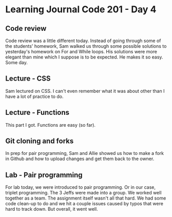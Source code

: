 # Learning Journal Code 201 - Day 4

## Code review
Code review was a little different today.  Instead of going through some of the students' homework, Sam walked us through some possible solutions to yesterday's homework on For and While loops.  His solutions were more elegant than mine which I suppose is to be expected.  He makes it so easy.  Some day.

## Lecture - CSS
Sam lectured on CSS.  I can't even remember what it was about other than I have a lot of practice to do.

## Lecture - Functions
This part I got.  Functions are easy (so far).

## Git cloning and forks
In prep for pair programming, Sam and Allie showed us how to make a fork in Github and how to upload changes and get them back to the owner.

## Lab - Pair programming
For lab today, we were introduced to pair programming.  Or in our case, triplet programming.  The 3 Jeffs were made into a group.  We worked well together as a team.  The assignment itself wasn't all that hard.  We had some code clean-up to do and we hit a couple issues caused by typos that were hard to track down.  But overall, it went well.
